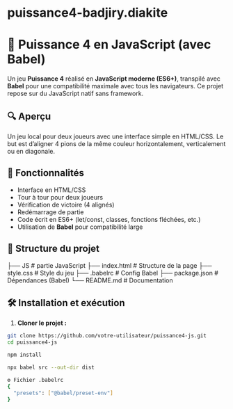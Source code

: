 # puissance4-badjiry.diakite
# 🎯 Puissance 4 en JavaScript (avec Babel)

Un jeu **Puissance 4** réalisé en **JavaScript moderne (ES6+)**, transpilé avec **Babel** pour une compatibilité maximale avec tous les navigateurs. Ce projet repose sur du JavaScript natif sans framework.

## 🔍 Aperçu

Un jeu local pour deux joueurs avec une interface simple en HTML/CSS. Le but est d’aligner 4 pions de la même couleur horizontalement, verticalement ou en diagonale.

## 🚀 Fonctionnalités

- Interface en HTML/CSS
- Tour à tour pour deux joueurs
- Vérification de victoire (4 alignés)
- Redémarrage de partie
- Code écrit en ES6+ (let/const, classes, fonctions fléchées, etc.)
- Utilisation de **Babel** pour compatibilité large

## 📁 Structure du projet
├── JS # partie JavaScript
  ├── index.html # Structure de la page
  ├── style.css # Style du jeu
  ├── .babelrc # Config Babel
  ├── package.json # Dépendances (Babel)
  └── README.md # Documentation

## 🛠️ Installation et exécution

1. **Cloner le projet :**

```bash
git clone https://github.com/votre-utilisateur/puissance4-js.git
cd puissance4-js

npm install

npx babel src --out-dir dist

⚙️ Fichier .babelrc
{
  "presets": ["@babel/preset-env"]
}

